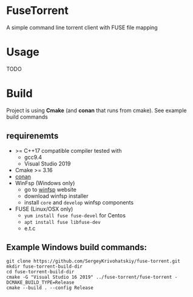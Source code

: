 # FuseTorrent
A simple command line torrent client with FUSE file mapping

# Usage
TODO

# Build

Project is using **Cmake** (and **conan** that runs from cmake). See example build commands

## requirenemts
- \>= C++17 compatible compiler
    tested with
    - gcc9.4
    - Visual Studio 2019
- Cmake >= 3.16
- [conan](https://docs.conan.io/en/latest/installation.html)
- WinFsp (Windows only)
    - go to [winfsp](https://winfsp.dev/rel/) website
    - download winfsp installer
    - install `core` and `develop` winfsp components
- FUSE (Linux/OSX only)
    - `yum install fuse fuse-devel` for Centos
    - `apt install fuse libfuse-dev`
    - e.t.c

## Example Windows build commands:
    git clone https://github.com/SergeyKrivohatskiy/fuse-torrent.git
    mkdir fuse-torrent-build-dir
    cd fuse-torrent-build-dir
    cmake -G "Visual Studio 16 2019" ../fuse-torrent/fuse-torrent -DCMAKE_BUILD_TYPE=Release
    cmake --build . --config Release
